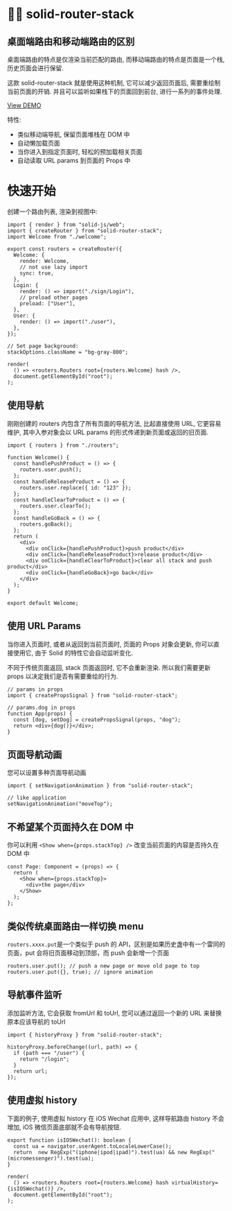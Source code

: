 # 🏂🏽 solid-router-stack

## 桌面端路由和移动端路由的区别

桌面端路由的特点是仅渲染当前匹配的路由, 而移动端路由的特点是页面是一个栈, 历史页面会进行保留.

这款 solid-router-stack 就是使用这种机制, 它可以减少返回页面后, 需要重绘制当前页面的开销. 并且可以监听如果栈下的页面回到前台, 进行一系列的事件处理.

[View DEMO](https://solid-router-stack.gewulian.com)

特性:

- 类似移动端导航, 保留页面堆栈在 DOM 中
- 自动懒加载页面
- 当你进入到指定页面时, 轻松的预加载相关页面
- 自动读取 URL params 到页面的 Props 中

# 快速开始

创建一个路由列表, 渲染到视图中:

```tsx
import { render } from "solid-js/web";
import { createRouter } from "solid-router-stack";
import Welcome from "./welcome";

export const routers = createRouter({
  Welcome: {
    render: Welcome,
    // not use lazy import
    sync: true,
  },
  Login: {
    render: () => import("./sign/Login"),
    // preload other pages
    preload: ["User"],
  },
  User: {
    render: () => import("./user"),
  },
});

// Set page background:
stackOptions.className = "bg-gray-800";

render(
  () => <routers.Routers root={routers.Welcome} hash />,
  document.getElementById("root");
);

```

## 使用导航

刚刚创建的 routers 内包含了所有页面的导航方法, 比起直接使用 URL, 它更容易维护, 其中入参对象会以 URL params 的形式传递到新页面或返回的旧页面.

```tsx
import { routers } from "./routers";

function Welcome() {
  const handlePushProduct = () => {
    routers.user.push();
  };
  const handleReleaseProduct = () => {
    routers.user.replace({ id: "123" });
  };
  const handleClearToProduct = () => {
    routers.user.clearTo();
  };
  const handleGoBack = () => {
    routers.goBack();
  };
  return (
    <div>
      <div onClick={handlePushProduct}>push product</div>
      <div onClick={handleReleaseProduct}>release product</div>
      <div onClick={handleClearToProduct}>clear all stack and push product</div>
      <div onClick={handleGoBack}>go back</div>
    </div>
  );
}

export default Welcome;
```

## 使用 URL Params

当你进入页面时, 或者从返回到当前页面时, 页面的 Props 对象会更新, 你可以直接使用它, 由于 Solid 的特性它会自动监听变化.

不同于传统页面返回, stack 页面返回时, 它不会重新渲染. 所以我们需要更新 props 以决定我们是否有需要重绘的行为.

```tsx
// params in props
import { createPropsSignal } from "solid-router-stack";

// params.dog in props
function App(props) {
  const [dog, setDog] = createPropsSignal(props, "dog");
  return <div>{dog()}</div>;
}
```

## 页面导航动画

您可以设置多种页面导航动画

```tsx
import { setNavigationAnimation } from "solid-router-stack";

// like application
setNavigationAnimation("moveTop");
```

## 不希望某个页面持久在 DOM 中

你可以利用 `<Show when={props.stackTop} />` 改变当前页面的内容是否持久在 DOM 中

```tsx
const Page: Component = (props) => {
  return (
    <Show when={props.stackTop}>
      <div>the page</div>
    </Show>
  );
};
```

## 类似传统桌面路由一样切换 menu

`routers.xxxx.put`是一个类似于 push 的 API，区别是如果历史盏中有一个雷同的页面，put 会将旧页面移动到顶部，而 push 会新增一个页面

```tsx
routers.user.put(); // push a new page or move old page to top
routers.user.put({}, true); // ignore animation
```

## 导航事件监听

添加监听方法, 它会获取 fromUrl 和 toUrl, 您可以通过返回一个新的 URL 来替换原本应该导航的 toUrl

```tsx
import { historyProxy } from "solid-router-stack";

historyProxy.beforeChange((url, path) => {
  if (path === "/user") {
    return "/login";
  }
  return url;
});
```

## 使用虚拟 history

下面的例子, 使用虚拟 history 在 iOS Wechat 应用中, 这样导航路由 history 不会增加, iOS 微信页面底部就不会有导航按钮.

```tsx
export function isIOSWechat(): boolean {
  const ua = navigator.userAgent.toLocaleLowerCase();
  return  new RegExp("(iphone|ipod|ipad)").test(ua) && new RegExp("(micromessenger)").test(ua);
}

render(
  () => <routers.Routers root={routers.Welcome} hash virtualHistory={isIOSWechat()} />,
  document.getElementById("root");
);
```
